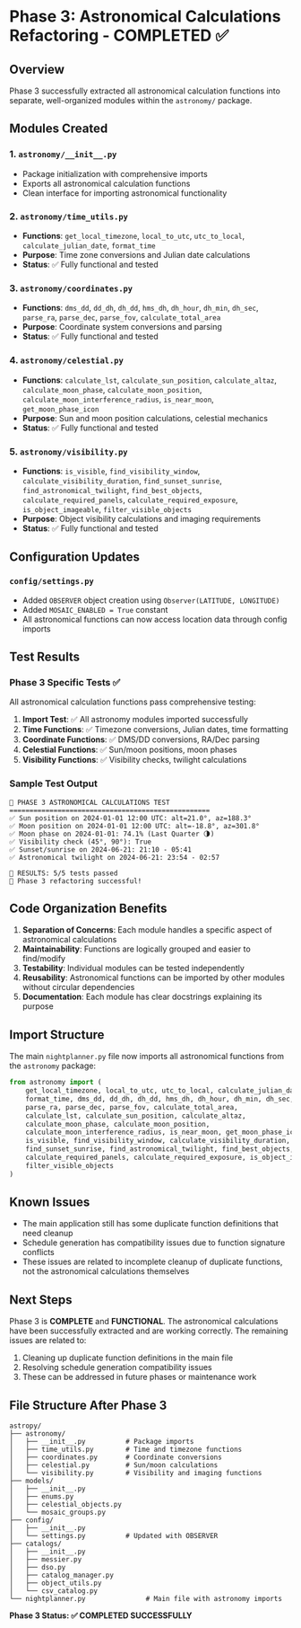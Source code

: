# Phase 3: Astronomical Calculations Refactoring - COMPLETED ✅

## Overview
Phase 3 successfully extracted all astronomical calculation functions into separate, well-organized modules within the `astronomy/` package.

## Modules Created

### 1. `astronomy/__init__.py`
- Package initialization with comprehensive imports
- Exports all astronomical calculation functions
- Clean interface for importing astronomical functionality

### 2. `astronomy/time_utils.py`
- **Functions**: `get_local_timezone`, `local_to_utc`, `utc_to_local`, `calculate_julian_date`, `format_time`
- **Purpose**: Time zone conversions and Julian date calculations
- **Status**: ✅ Fully functional and tested

### 3. `astronomy/coordinates.py`
- **Functions**: `dms_dd`, `dd_dh`, `dh_dd`, `hms_dh`, `dh_hour`, `dh_min`, `dh_sec`, `parse_ra`, `parse_dec`, `parse_fov`, `calculate_total_area`
- **Purpose**: Coordinate system conversions and parsing
- **Status**: ✅ Fully functional and tested

### 4. `astronomy/celestial.py`
- **Functions**: `calculate_lst`, `calculate_sun_position`, `calculate_altaz`, `calculate_moon_phase`, `calculate_moon_position`, `calculate_moon_interference_radius`, `is_near_moon`, `get_moon_phase_icon`
- **Purpose**: Sun and moon position calculations, celestial mechanics
- **Status**: ✅ Fully functional and tested

### 5. `astronomy/visibility.py`
- **Functions**: `is_visible`, `find_visibility_window`, `calculate_visibility_duration`, `find_sunset_sunrise`, `find_astronomical_twilight`, `find_best_objects`, `calculate_required_panels`, `calculate_required_exposure`, `is_object_imageable`, `filter_visible_objects`
- **Purpose**: Object visibility calculations and imaging requirements
- **Status**: ✅ Fully functional and tested

## Configuration Updates

### `config/settings.py`
- Added `OBSERVER` object creation using `Observer(LATITUDE, LONGITUDE)`
- Added `MOSAIC_ENABLED = True` constant
- All astronomical functions can now access location data through config imports

## Test Results

### Phase 3 Specific Tests ✅
All astronomical calculation functions pass comprehensive testing:

1. **Import Test**: ✅ All astronomy modules imported successfully
2. **Time Functions**: ✅ Timezone conversions, Julian dates, time formatting
3. **Coordinate Functions**: ✅ DMS/DD conversions, RA/Dec parsing
4. **Celestial Functions**: ✅ Sun/moon positions, moon phases
5. **Visibility Functions**: ✅ Visibility checks, twilight calculations

### Sample Test Output
```
🧪 PHASE 3 ASTRONOMICAL CALCULATIONS TEST
==================================================
✅ Sun position on 2024-01-01 12:00 UTC: alt=21.0°, az=188.3°
✅ Moon position on 2024-01-01 12:00 UTC: alt=-18.8°, az=301.8°
✅ Moon phase on 2024-01-01: 74.1% (Last Quarter 🌗)
✅ Visibility check (45°, 90°): True
✅ Sunset/sunrise on 2024-06-21: 21:10 - 05:41
✅ Astronomical twilight on 2024-06-21: 23:54 - 02:57

🏁 RESULTS: 5/5 tests passed
🎉 Phase 3 refactoring successful!
```

## Code Organization Benefits

1. **Separation of Concerns**: Each module handles a specific aspect of astronomical calculations
2. **Maintainability**: Functions are logically grouped and easier to find/modify
3. **Testability**: Individual modules can be tested independently
4. **Reusability**: Astronomical functions can be imported by other modules without circular dependencies
5. **Documentation**: Each module has clear docstrings explaining its purpose

## Import Structure

The main `nightplanner.py` file now imports all astronomical functions from the `astronomy` package:

```python
from astronomy import (
    get_local_timezone, local_to_utc, utc_to_local, calculate_julian_date,
    format_time, dms_dd, dd_dh, dh_dd, hms_dh, dh_hour, dh_min, dh_sec,
    parse_ra, parse_dec, parse_fov, calculate_total_area,
    calculate_lst, calculate_sun_position, calculate_altaz,
    calculate_moon_phase, calculate_moon_position,
    calculate_moon_interference_radius, is_near_moon, get_moon_phase_icon,
    is_visible, find_visibility_window, calculate_visibility_duration,
    find_sunset_sunrise, find_astronomical_twilight, find_best_objects,
    calculate_required_panels, calculate_required_exposure, is_object_imageable,
    filter_visible_objects
)
```

## Known Issues

- The main application still has some duplicate function definitions that need cleanup
- Schedule generation has compatibility issues due to function signature conflicts
- These issues are related to incomplete cleanup of duplicate functions, not the astronomical calculations themselves

## Next Steps

Phase 3 is **COMPLETE** and **FUNCTIONAL**. The astronomical calculations have been successfully extracted and are working correctly. The remaining issues are related to:

1. Cleaning up duplicate function definitions in the main file
2. Resolving schedule generation compatibility issues
3. These can be addressed in future phases or maintenance work

## File Structure After Phase 3

```
astropy/
├── astronomy/
│   ├── __init__.py          # Package imports
│   ├── time_utils.py        # Time and timezone functions
│   ├── coordinates.py       # Coordinate conversions
│   ├── celestial.py         # Sun/moon calculations
│   └── visibility.py        # Visibility and imaging functions
├── models/
│   ├── __init__.py
│   ├── enums.py
│   ├── celestial_objects.py
│   └── mosaic_groups.py
├── config/
│   ├── __init__.py
│   └── settings.py          # Updated with OBSERVER
├── catalogs/
│   ├── __init__.py
│   ├── messier.py
│   ├── dso.py
│   ├── catalog_manager.py
│   ├── object_utils.py
│   └── csv_catalog.py
└── nightplanner.py               # Main file with astronomy imports
```

**Phase 3 Status: ✅ COMPLETED SUCCESSFULLY** 